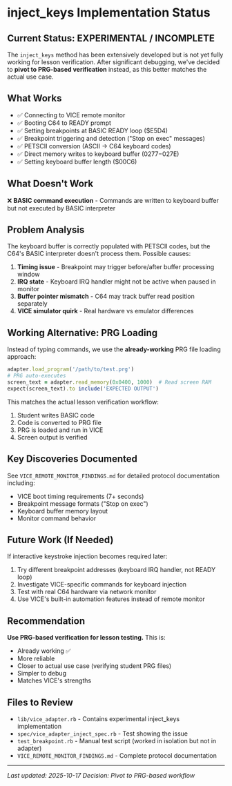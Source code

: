 # inject_keys Implementation Status

## Current Status: EXPERIMENTAL / INCOMPLETE

The `inject_keys` method has been extensively developed but is not yet fully working for lesson verification. After significant debugging, we've decided to **pivot to PRG-based verification** instead, as this better matches the actual use case.

## What Works

- ✅ Connecting to VICE remote monitor
- ✅ Booting C64 to READY prompt
- ✅ Setting breakpoints at BASIC READY loop ($E5D4)
- ✅ Breakpoint triggering and detection ("Stop on exec" messages)
- ✅ PETSCII conversion (ASCII → C64 keyboard codes)
- ✅ Direct memory writes to keyboard buffer ($0277-$027E)
- ✅ Setting keyboard buffer length ($00C6)

## What Doesn't Work

❌ **BASIC command execution** - Commands are written to keyboard buffer but not executed by BASIC interpreter

## Problem Analysis

The keyboard buffer is correctly populated with PETSCII codes, but the C64's BASIC interpreter doesn't process them. Possible causes:

1. **Timing issue** - Breakpoint may trigger before/after buffer processing window
2. **IRQ state** - Keyboard IRQ handler might not be active when paused in monitor
3. **Buffer pointer mismatch** - C64 may track buffer read position separately
4. **VICE simulator quirk** - Real hardware vs emulator differences

## Working Alternative: PRG Loading

Instead of typing commands, we use the **already-working** PRG file loading approach:

```ruby
adapter.load_program('/path/to/test.prg')
# PRG auto-executes
screen_text = adapter.read_memory(0x0400, 1000)  # Read screen RAM
expect(screen_text).to include('EXPECTED OUTPUT')
```

This matches the actual lesson verification workflow:
1. Student writes BASIC code
2. Code is converted to PRG file
3. PRG is loaded and run in VICE
4. Screen output is verified

## Key Discoveries Documented

See `VICE_REMOTE_MONITOR_FINDINGS.md` for detailed protocol documentation including:

- VICE boot timing requirements (7+ seconds)
- Breakpoint message formats ("Stop on exec")
- Keyboard buffer memory layout
- Monitor command behavior

## Future Work (If Needed)

If interactive keystroke injection becomes required later:

1. Try different breakpoint addresses (keyboard IRQ handler, not READY loop)
2. Investigate VICE-specific commands for keyboard injection
3. Test with real C64 hardware via network monitor
4. Use VICE's built-in automation features instead of remote monitor

## Recommendation

**Use PRG-based verification for lesson testing.** This is:
- Already working ✅
- More reliable
- Closer to actual use case (verifying student PRG files)
- Simpler to debug
- Matches VICE's strengths

## Files to Review

- `lib/vice_adapter.rb` - Contains experimental inject_keys implementation
- `spec/vice_adapter_inject_spec.rb` - Test showing the issue
- `test_breakpoint.rb` - Manual test script (worked in isolation but not in adapter)
- `VICE_REMOTE_MONITOR_FINDINGS.md` - Complete protocol documentation

---

*Last updated: 2025-10-17*
*Decision: Pivot to PRG-based workflow*
